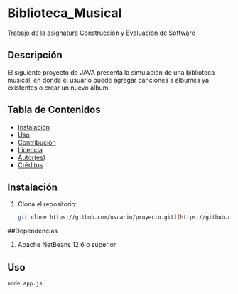 # Biblioteca_Musical
Trabajo de la asignatura Construcción y Evaluación de Software


## Descripción
El siguiente proyecto de JAVA presenta la simulación de una biblioteca musical, en donde el usuario
puede agregar canciones a álbumes ya existentes o crear un nuevo álbum.


## Tabla de Contenidos
- [Instalación](#instalación)
- [Uso](#uso)
- [Contribución](#contribución)
- [Licencia](#licencia)
- [Autor(es)](#autor-es)
- [Créditos](#créditos)

## Instalación
1. Clona el repositorio:
    ```sh
    git clone https://github.com/usuario/proyecto.git](https://github.com/xaviercarpio13/Biblioteca_Musical.git
    ```

##Dependencias
1. Apache NetBeans 12.6 o superior


## Uso

```sh
node app.js
